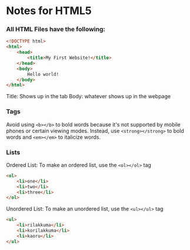 # Notes for HTML5

### All HTML Files have the following:
```html
<!DOCTYPE html>
<html>
	<head>
		<title>My First Website!</title>
	</head>
	<body>
		Hello world!
	</body>
</html>
```
Title: Shows up in the tab 
Body: whatever shows up in the webpage

### Tags
Avoid using `<b></b>` to bold words because it's not supported by mobile phones or certain viewing modes. 
Instead, use `<strong></strong>` to bold words and `<em></em>` to italicize words. 

### Lists
Ordered List: To make an ordered list, use the `<ol></ol>` tag
```html
<ol>
	<li>one</li>
	<li>two</li>
	<li>three</li>
</ol>
```

Unordered List: To make an unordered list, use the `<ul></ul>` tag
```html
<ul>
	<li>rilakkuma</li>
	<li>korilakkuma</li>
	<li>kaoru</li>
</ul>
```
